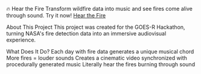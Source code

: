 🔥 Hear the Fire
Transform wildfire data into music and see fires come alive through sound.
Try it now! [Hear the Fire](https://hear-the-fire.streamlit.app/)

About This Project
This project was created for the GOES-R Hackathon, turning NASA's fire detection data into an immersive audiovisual experience.

What Does It Do?
Each day with fire data generates a unique musical chord
More fires = louder sounds
Creates a cinematic video synchronized with procedurally generated music
Literally hear the fires burning through sound
